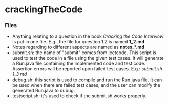 # crackingTheCode

### Files
- Anything relating to a question in the book *Cracking the Code Interview* is put in one file. E.g., the file for question 1.2 is named **1_2.md**
- Notes regarding to different aspects are named as **notes_*.md**
- submit.sh: the name of "submit" comes from leetcode. This script is used to test the code in a file using the given test cases. It will generate a Run.java file containing the implemented code and test code. Assertion errors will be reported upon failed test cases. E.g.: *submit.sh 1_3.md*
- debug.sh: this script is used to compile and run the Run.java file. It can be used when there are failed test cases, and the user can modify the generated Run.java to dubug.
- testscript.sh: it's used to check if the submit.sh works properly.
